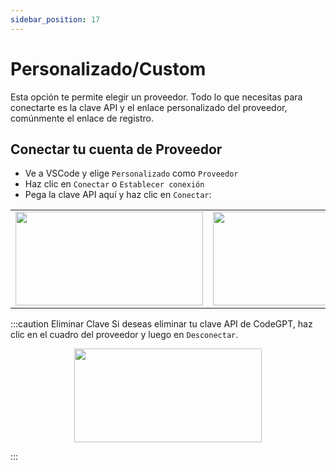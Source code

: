```yaml
---
sidebar_position: 17
---
```


# Personalizado/Custom

Esta opción te permite elegir un proveedor. Todo lo que necesitas para conectarte es la clave API y el enlace personalizado del proveedor, comúnmente el enlace de registro.

## Conectar tu cuenta de Proveedor

- Ve a VSCode y elige `Personalizado` como `Proveedor`
- Haz clic en `Conectar` o `Establecer conexión`
- Pega la clave API aquí y haz clic en `Conectar`:

<table>
  <tr>
    <td align="center">
      <img width="300" height="150" src="https://github.com/user-attachments/assets/1aba82cb-407d-415e-9e4a-e2aa87ce1c05" />
    </td>
    <td align="center">
      <img width="300" height="150" src="https://github.com/user-attachments/assets/7bd4716d-59e4-46a4-99f7-c4796030e7cf" />
    </td>
  </tr>
</table>

:::caution Eliminar Clave
Si deseas eliminar tu clave API de CodeGPT, haz clic en el cuadro del proveedor y luego en `Desconectar`.

<p align="center">
      <img width="300" height="150" src="https://github.com/user-attachments/assets/780f7909-9688-49a8-95ca-b33a23772f6c" />
</p>

:::
